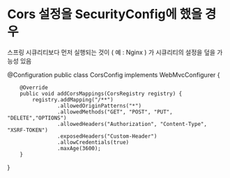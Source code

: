 # Cors 설정을 SecurityConfig에 했을 경우
스프링 시큐리티보다 먼저 실행되는 것이 ( 예 : Nginx ) 가 시큐리티의 설정을 덮을 가능성 있음

@Configuration
public class CorsConfig implements WebMvcConfigurer {

        @Override
        public void addCorsMappings(CorsRegistry registry) {
            registry.addMapping("/**")
                    .allowedOriginPatterns("*")
                    .allowedMethods("GET", "POST", "PUT", "DELETE","OPTIONS")
                    .allowedHeaders("Authorization", "Content-Type", "XSRF-TOKEN")
                    .exposedHeaders("Custom-Header")
                    .allowCredentials(true)
                    .maxAge(3600);
        }

}
